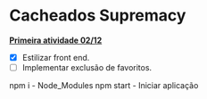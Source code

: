 # Cacheados Supremacy

**[Primeira atividade 02/12](https://github.com/kauagps/cacheados-supremacy/tree/main/project-favorites)**
- [x] Estilizar front end.
- [ ] Implementar exclusão de favoritos.

npm i - Node_Modules
npm start - Iniciar aplicação
